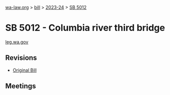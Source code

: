 [wa-law.org](/) > [bill](/bill/) > [2023-24](/bill/2023-24/) > [SB 5012](/bill/2023-24/sb/5012/)

# SB 5012 - Columbia river third bridge
[leg.wa.gov](https://app.leg.wa.gov/billsummary?BillNumber=5012&Year=2023&Initiative=false)

## Revisions
* [Original Bill](1/)

## Meetings